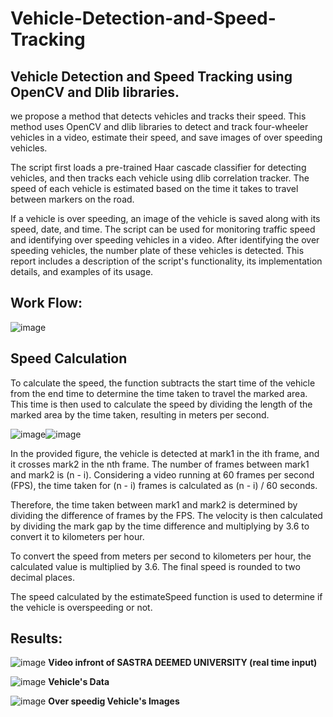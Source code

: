 # Vehicle-Detection-and-Speed-Tracking
<h2>Vehicle Detection and Speed Tracking using OpenCV and Dlib libraries.</h2>
<p>we propose a method that detects vehicles and tracks their speed. This method uses OpenCV and dlib libraries to detect and track four-wheeler vehicles in a video, estimate their speed, and save images of over speeding vehicles.</p>
<p>The script first loads a pre-trained Haar cascade classifier for detecting vehicles, and then tracks each vehicle using dlib correlation tracker. The speed of each vehicle is estimated based on the time it takes to travel between markers on the road.</p>
<p>If a vehicle is over speeding, an image of the vehicle is saved along with its speed, date, and time. The script can be used for monitoring traffic speed and identifying over speeding vehicles in a video.
After identifying the over speeding vehicles, the number plate of these vehicles is detected. This report includes a description of the script's functionality, its implementation details, and examples of its usage.</p>

<h2>Work Flow:</h2>

![image](https://github.com/venkataKoushik/Vehicle-Detection-and-Speed-Tracking/assets/123009890/43d1d800-9b58-4d37-8245-de56e063376b)

<h2>Speed Calculation</h2>
<p>To calculate the speed, the function subtracts the start time of the vehicle from the end time to determine the time taken to travel the marked area. This time is then used to calculate the speed by dividing the length of the marked area by the time taken, resulting in meters per second.</p>

![image](https://github.com/venkataKoushik/Vehicle-Detection-and-Speed-Tracking/assets/123009890/3a19e586-9d82-45f4-ae0a-ebe1534fdc2b)![image](https://github.com/venkataKoushik/Vehicle-Detection-and-Speed-Tracking/assets/123009890/128b3d5a-8cf7-4269-ad5d-7eefde6909e7)

In the provided figure, the vehicle is detected at mark1 in the ith frame, and it crosses mark2 in the nth frame. The number of frames between mark1 and mark2 is (n - i). Considering a video running at 60 frames per second (FPS), the time taken for (n - i) frames is calculated as (n - i) / 60 seconds.

Therefore, the time taken between mark1 and mark2 is determined by dividing the difference of frames by the FPS. The velocity is then calculated by dividing the mark gap by the time difference and multiplying by 3.6 to convert it to kilometers per hour.

To convert the speed from meters per second to kilometers per hour, the calculated value is multiplied by 3.6. The final speed is rounded to two decimal places.

The speed calculated by the estimateSpeed function is used to determine if the vehicle is overspeeding or not.

<h2>Results:</h2>

![image](https://github.com/venkataKoushik/Vehicle-Detection-and-Speed-Tracking/assets/123009890/3077051d-6a34-41f5-ad58-720965b7c78f)
**Video infront of SASTRA DEEMED UNIVERSITY (real time input)**

![image](https://github.com/venkataKoushik/Vehicle-Detection-and-Speed-Tracking/assets/123009890/170ffdb4-4dd2-45f5-81a6-c6cae29bcc47)
**Vehicle's Data**

![image](https://github.com/venkataKoushik/Vehicle-Detection-and-Speed-Tracking/assets/123009890/7f4b15ac-c8c4-49e6-af46-0c2a6046643c)
**Over speedig Vehicle's Images**





